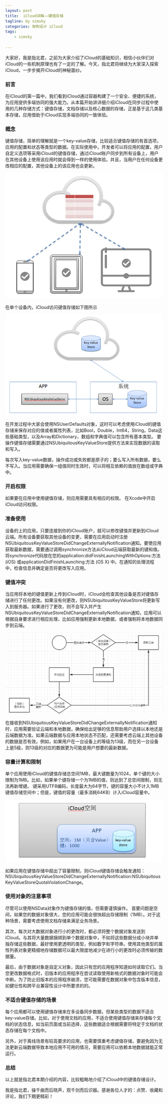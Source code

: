 ```yaml
---
layout: post
title:  iCloud详解——键值存储
tagline: by simsky
categories: 架构设计 iCloud
tags: 
    - simsky

---
```


大家好，我是指北君，之前为大家介绍了iCloud的基础知识，相信小伙伴们对iCloud的一些机制原理也有了一定的了解。今天，指北君将继续为大家深入探索iCloud，一步步揭开iCloud的神秘面纱。

<!--more-->
### 前言
在iCloud的第一篇中，我们看到iCloud通过容器构建了一个安全、便捷的系统，为应用提供多端协同的强大能力。从本篇开始讲详细介绍iCloud在同步过程中使用的几种存储方式：键值存储，文档存储以及核心数据的存储，正是基于这几类基本存储，应用借助于iCloud实现多端协同的一致体验。

### 概念
键值存储，简单的理解就是一个key-value存储，比较适合键值存储的有首选项，应用的配置和状态等类型的数据。在实际使用中，开发者可以将应用的配置，用户自定义选项等采用iCloud的键值存储，通过iCloud账户同步到所有设备上，用户在其他设备上使用该应用时就会得到一样的使用体验。并且，当用户在任何设备更改相应的配置，其他设备上的该应用也会更新。

![iCloud容器](/assets/images/2021/simsky/architect-icloud-2-1.png)

在单个设备内，iCloud访问键值存储如下图所示

![iCloud容器](/assets/images/2021/simsky/architect-icloud-2-2.png)

在开发过程中大家会使用NSUserDefaults对象，这时可以考虑使用iCloud的键值存储来保存对应的值或者属性列表，比如Bool，Double，Int64，String，Data这些基础类型，以及Array和Dictionary，数组和字典值可以包含所有基本类型。 要操作键值存储需要通过NSUbiquitousKeyValueStore提供方法来实现数据的读取和写入。

每次写入key-value数据，操作成功或失败都是原子的；要么写入所有数据，要么不写入。当应用需要确保一组值同时生效时，可以将相互依赖的值放在数组或字典中。

### 开启权限
如果要在应用中使用键值存储，则应用需要具有相应的权限。 在Xcode中开启iCloud访问权限。

### 准备使用
设备的上的应用，只要连接到你的iCloud账户，就可以修改键值并更新到iCloud云端。所有设备要获取其他设备的变更，需要在应用启动时注册NSUbiquitousKeyValueStoreDidChangeExternallyNotification通知。要使应用获取最新数据，需要通过调用synchronize方法从iCloud云端获取最新的键和值。
将synchronize代码放在您的application:didFinishLaunchingWithOptions:方法 (iOS) 或applicationDidFinishLaunching:方法 (OS X) 中。在通知的处理流程中，检查信息并确定是否将更改写入应用。

### 键值冲突
当应用将本地的键值更新上传到iCloud时，iCloud会检查其他设备是否对键值存储进行了任何更改。如果没有何更改，则NSUbiquitousKeyValueStore将更新写入到服务器。如果进行了更改，则不会写入并产生NSUbiquitousKeyValueStoreDidChangeExternallyNotification通知，应用可以根据自身要求进行相应处理，比如应用强制更新本地数据，或者强制将本地数据同步到云端。

![键值冲突](/assets/images/2021/simsky/architect-icloud-2-3.png)

在接收到NSUbiquitousKeyValueStoreDidChangeExternallyNotification通知时，应用需要验证云端和本地数据，确保给出足够的信息帮助用户选择以本地还是云端数据为准。如果云端数据与应用本地状态不匹配，还需要考虑云端上其他设备的数据是否有效。例如，如果用户在一台设备上的等级为13级，而在另一台设备上是5级，则13级的对应的数据更为可能是用户想要的最新数据。

### 容量计算和限制
单个应用使用iCloud的键值存储总空间1MB，最大键数量为1024，单个键的大小限制为1MB。比如，如果单个键存储一个为1MB的值，则达到了总空间限制，则无法再新增键。
键采用UTF8编码，长度最大为64字节，键的容量大小不计入1MB键值存储空间中；但是，键值的容量（最多消耗64KB）计入iCloud容量中。

![容量计算](/assets/images/2021/simsky/architect-icloud-2-4.png)

如果应用在键值存储中超出了容量限制，则iCloud键值存储会触发通知：NSUbiquitousKeyValueStoreDidChangeExternallyNotification:NSUbiquitousKeyValueStoreQuotaViolationChange。

### 使用对象的注意事项
尽管可以使用NSData对象作为键值存储的值，但需要谨慎操作。
首要问题是空间，如果您的数据对象很大，您的应用可能会很快超出存储限制（1MB）。对于这种场景，需要考虑使用文档存储来满足业务场景。

其次，每次对大数据对象进行小的更改时，都必须将整个数据对象发送到iCloud。与其将大量数据捆绑到单个数据对象中，不如将这些数据分成小块并单独存储这些数据，最好使用更透明的类型，例如数字和字符串。使用其他类型的属性列表对象更精细地存储数据可以最大限度地减少在进行小的更改时必须传输的数据量。

最后，由于数据对象是自定义对象，因此只有您的应用程序知道如何读取它们。当您更改数据格式时，旧版本的应用程序在尝试读取使用新格式的数据对象时可能会中断。为了防止旧版本的应用程序崩溃，您可能需要在数据对象中包含版本信息，如健壮性和跨平台兼容性设计中所要求的的。

### 不适合键值存储的场景
每个应用都可以使用键值存储来在多设备同步数据，但某些类型的数据不适合key-value存储。比如，对于使用文档的应用，不适合使用键值存储来存储每个文档的状态信息，如当前页面或当前选择，这些数据适合根据需要将特定于文档的状态存储在每个文档中。

另外，对于离线场景有较高要求的应用，也需要慎重考虑键值存储，要避免因为无法更新云端数据导致本地应用不可用的情况，需要应用可以依赖本地数据就能正常运行。

### 总结

以上就是指北君本期介绍的内容，比较粗略地介绍了iCloud中的键值存储设计。

我是指北君，操千曲而后晓声，观千剑而后识器。感谢各位人才的：点赞、收藏和评论，我们下期更精彩！

